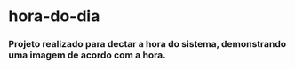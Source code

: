 # hora-do-dia
 ### Projeto realizado para dectar a hora do sistema, demonstrando uma imagem de acordo com a hora.
